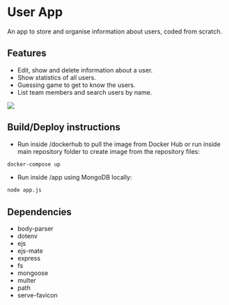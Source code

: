 # User App
An app to store and organise information about users, coded from scratch.

## Features
- Edit, show and delete information about a user.
- Show statistics of all users.
- Guessing game to get to know the users.
- List team members and search users by name.

[![](https://user-images.githubusercontent.com/100805638/263542642-eef02c58-1b12-46db-a53d-ff2b2fefb6ef.png)](https://drive.google.com/file/d/1FxVh0xo_Avv4jI5f4IPo6Eflrt6LH0Ze/view?usp=sharing)

## Build/Deploy instructions
- Run inside /dockerhub to pull the image from Docker Hub or run inside main repository folder to create image from the repository files:
```bash
docker-compose up
```
- Run inside /app using MongoDB locally:
```bash
node app.js
```

## Dependencies
- body-parser
- dotenv
- ejs
- ejs-mate
- express
- fs
- mongoose
- multer
- path
- serve-favicon
